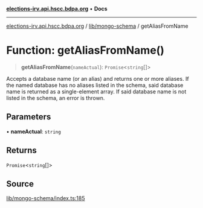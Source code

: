 [**elections-irv.api.hscc.bdpa.org**](../../../README.md) • **Docs**

***

[elections-irv.api.hscc.bdpa.org](../../../README.md) / [lib/mongo-schema](../README.md) / getAliasFromName

# Function: getAliasFromName()

> **getAliasFromName**(`nameActual`): `Promise`\<`string`[]\>

Accepts a database name (or an alias) and returns one or more aliases. If the
named database has no aliases listed in the schema, said database name is
returned as a single-element array. If said database name is not listed in
the schema, an error is thrown.

## Parameters

• **nameActual**: `string`

## Returns

`Promise`\<`string`[]\>

## Source

[lib/mongo-schema/index.ts:185](https://github.com/Xunnamius/elections_irv.api.hscc.bdpa.org/blob/c917ea60595d63d322e4038beb12d08f7d64cdd2/lib/mongo-schema/index.ts#L185)
